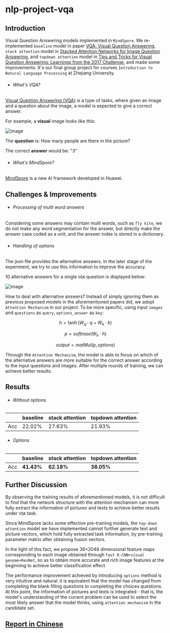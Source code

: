 # nlp-project-vqa

## Introduction

Visual Question Answering models implemented in `MindSpore`. We re-implemented `baseline` model in paper [VQA: Visual Question Answering](https://arxiv.org/pdf/1505.00468.pdf), `stack attention` model in [Stacked Attention Networks for Image Question Answering](https://arxiv.org/pdf/1511.02274.pdf), and `topdown attention` model in [Tips and Tricks for Visual Question Answering:
Learnings from the 2017 Challenge](https://openaccess.thecvf.com/content_cvpr_2018/papers/Teney_Tips_and_Tricks_CVPR_2018_paper.pdf), and made some improvements. It's our final group project for courses `Introduction to Natural Language Processing` at Zhejiang University.

- ###### What's VQA?

[Visual Question Answering (VQA)](https://visualqa.org/) is a type of tasks, where given an image and a question about the image, a model is expected to give a correct answer.

For example, a **visual** image looks like this:

![image](https://user-images.githubusercontent.com/58615742/202229329-e7a48b56-1d70-41bb-b460-40450a692ef4.png)

The **question** is: How many people are there in the picture?

The correct **answer** would be: "3"

- ###### What's MindSpore?

[MindSpore](mindspore.cn) is a new AI framework developed in Huawei.

## Challenges & Improvements

- ###### Processing of multi word answers

Considering some answers may contain multi words, such as `fly kite`, we do not make any word segmentation for the answer, but directly make the answer case coded as a unit, and the answer index is stored in a dictionary.

- ###### Handling of options

The json file provides the alternative answers. In the later stage of the experiment, we try to use this information to improve the accuracy.

10 alternative answers for a single `VQA` question is displayed below:


![image](https://user-images.githubusercontent.com/58615742/202229781-3bbc2e80-a3c7-434e-850f-bb65ef1d2d9b.png)

How to deal with alternative answers? Instead of simply ignoring them as previous proposed models in the aforementioned papers did, we adopt `Attention Mechanism` in our project. To be more specific, using input `images` and `questions` as `query`, `options_answer` as `key`:

$$
h = \tanh (W_q \cdot q + W_k \cdot k)
$$

$$
p = softmax(W_h \cdot h)
$$

$$
output = matMul(p, options)
$$

Through the `Attention Mechanism`, the model is able to focus on which of the alternative answers are more suitable for the correct answer according to the input questions and images. After multiple rounds of training, we can achieve better results.

## Results

- ###### Without options

|      | baseline | stack attention | topdown attention |
| ---- | -------- | --------------- | ----------------- |
| Acc  | 22.02%   | 27.63%          | 21.93%            |

- ###### Options

|      | baseline   | stack attention | topdown attention |
| ---- | ---------- | --------------- | ----------------- |
| Acc  | **41.43%** | **62.18%**      | **38.05%**        |

## Further Discussion

By observing the training results of aforementioned models, it is not difficult to find that the network structure with the attention mechanism can more fully extract the information of pictures and texts to achieve better results under `VQA` task.

Since MindSpore lacks some effective pre-training models, the `top-down attention` model we have implemented cannot further generate text and picture vectors, which hold fully extracted task information, by pre-training parameter matrix after obtaining fusion vectors.

In the light of this fact, we propose 36$\times$2048 dimensional feature maps corresponding to each image obtained through `fast R-CNN+visual genome+ResNet`, so as to obtain more accurate and rich image features at the beginning to achieve better classification effect.

The performance improvement achieved by introducing `options` method is very intuitive and natural: it is equivalent that the model has changed from completing the blank filling questions to completing the choices questions. At this point, the information of pictures and texts is integrated - that is, the model's understanding of the current problem can be used to select the most likely answer that the model thinks, using `attention mechanism` in the candidate set. 

## [Report in Chinese](https://github.com/HoffYoung/nlp-project-vqa/blob/main/report.pdf)

